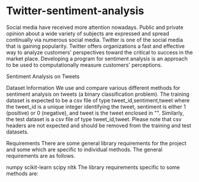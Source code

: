 # Twitter-sentiment-analysis
Social media have received more attention nowadays. Public and private opinion about a wide variety of subjects are expressed and spread continually via numerous social media. Twitter is one of the social media that is gaining popularity. Twitter offers organizations a fast and effective way to analyze customers' perspectives toward the critical to success in the market place. Developing a program for sentiment analysis is an approach to be used to computationally measure customers' perceptions.

Sentiment Analysis on Tweets


Dataset Information
We use and compare various different methods for sentiment analysis on tweets (a binary classification problem). The training dataset is expected to be a csv file of type tweet_id,sentiment,tweet where the tweet_id is a unique integer identifying the tweet, sentiment is either 1 (positive) or 0 (negative), and tweet is the tweet enclosed in "". Similarly, the test dataset is a csv file of type tweet_id,tweet. Please note that csv headers are not expected and should be removed from the training and test datasets.

Requirements
There are some general library requirements for the project and some which are specific to individual methods. The general requirements are as follows.

numpy
scikit-learn
scipy
nltk
The library requirements specific to some methods are:

